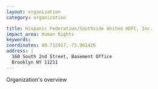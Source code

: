 ```yaml
---
layout: organization
category: organization

title: Hispanic Federation/Southside United HDFC, Inc.
impact_area: Human Rights
keywords: 
coordinates: 40.712917,-73.961426
address: |
  160 South 2nd Street, Basement Office
  Brooklyn NY 11211
---
```

Organization's overview
